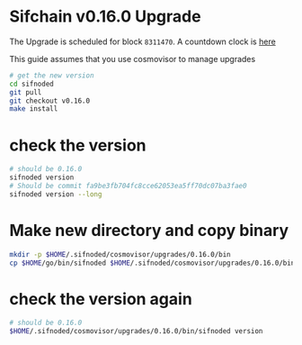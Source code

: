 # Sifchain v0.16.0 Upgrade

The Upgrade is scheduled for block `8311470`. A countdown clock is [here](https://www.mintscan.io/sifchain/blocks/8311470)

This guide assumes that you use cosmovisor to manage upgrades

```bash
# get the new version
cd sifnoded
git pull
git checkout v0.16.0
make install
```

# check the version

```bash
# should be 0.16.0
sifnoded version
# Should be commit fa9be3fb704fc8cce62053ea5ff70dc07ba3fae0
sifnoded version --long
```

# Make new directory and copy binary

```bash
mkdir -p $HOME/.sifnoded/cosmovisor/upgrades/0.16.0/bin
cp $HOME/go/bin/sifnoded $HOME/.sifnoded/cosmovisor/upgrades/0.16.0/bin
```

# check the version again

```bash
# should be 0.16.0
$HOME/.sifnoded/cosmovisor/upgrades/0.16.0/bin/sifnoded version
```
